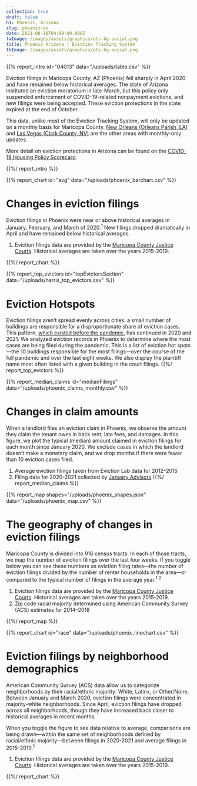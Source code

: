 ```yaml
---
collection: true
draft: false
h1: Phoenix, Arizona
slug: phoenix-az
date: 2021-08-10T04:00:00.000Z
twImage: /images/assets/graphics/ets-bg-social.png
title: Phoenix Arizona | Eviction Tracking System
fbImage: /images/assets/graphics/ets-bg-social.png
---
```


{{% report_intro id="04013" data="/uploads/table.csv" %}}



Eviction filings in Maricopa County, AZ (Phoenix) fell sharply in April 2020 and have remained below historical averages. The state of Arizona instituted an eviction moratorium in late-March, but this policy only suspended enforcement of COVID-19-related nonpayment evictions, and new filings were being accepted. These eviction protections in the state expired at the end of October.

This data, unlike most of the Eviction Tracking System, will only be updated on a monthly basis for Maricopa County. [New Orleans (Orleans Parish, LA) ](https://evictionlab.org/eviction-tracking/new-orleans-la/)and [Las Vegas (Clark County, NV)](https://evictionlab.org/eviction-tracking/las-vegas-nv/) are the other areas with monthly-only updates. 

More detail on eviction protections in Arizona can be found on the [COVID-19 Housing Policy Scorecard](https://evictionlab.org/covid-policy-scorecard/az/).



{{%/ report_intro %}}



{{% report_chart id="avg" data="/uploads/phoenix_barchart.csv" %}}

# Changes in eviction filings

Eviction filings in Phoenix were near or above historical averages in January, February, and March of 2020.<sup>1</sup> New filings dropped dramatically in April and have remained below historical averages. 

1. Eviction filings data are provided by the [Maricopa County Justice Courts](http://justicecourts.maricopa.gov/). Historical averages are taken over the years 2015-2019.

{{%/ report_chart %}}





{{% report_top_evictors id="topEvictorsSection" data="/uploads/harris_top_evictors.csv" %}}
# Eviction Hotspots

Eviction filings aren’t spread evenly across cities: a small number of buildings are responsible for a disproportionate share of eviction cases. This pattern, [which existed before the pandemic](https://evictionlab.org/top-evicting-landlords-drive-us-eviction-crisis/), has continued in 2020 and 2021. We analyzed eviction records in Phoenix to determine where the most cases are being filed during the pandemic. This is a list of eviction hot spots—the 10 buildings responsible for the most filings—over the course of the full pandemic and over the last eight weeks. We also display the plaintiff name most often listed with a given building in the court filings.
{{%/ report_top_evictors %}}


{{% report_median_claims id="medianFilings" data="/uploads/phoenix_claims_monthly.csv" %}}
# Changes in claim amounts

When a landlord files an eviction claim in Phoenix, we observe the amount they claim the tenant owes in back rent, late fees, and damages. In this figure, we plot the typical (median) amount claimed in eviction filings for each month since January 2020. We exclude cases in which the landlord doesn’t make a monetary claim, and we drop months if there were fewer than 10 eviction cases filed.

1. Average eviction filings taken from Eviction Lab data for 2012–2015
2. Filing data for 2020-2021 collected by [January Advisors](https://www.januaryadvisors.com/)
{{%/ report_median_claims %}}


{{% report_map shapes="/uploads/phoenix_shapes.json" data="/uploads/phoenix_map.csv" %}}

# The geography of changes in eviction filings

Maricopa County is divided into 916 census tracts. In each of those tracts, we map the number of eviction filings over the last four weeks. If you toggle below you can see these numbers as eviction filing rates—the number of eviction filings divided by the number of renter households in the area—or compared to the typical number of filings in the average year.<sup>1</sup> <sup>2</sup>

1. Eviction filings data are provided by the [Maricopa County Justice Courts](http://justicecourts.maricopa.gov/). Historical averages are taken over the years 2015-2019. 
2. Zip code racial majority determined using American Community Survey (ACS) estimates for 2014–2018




{{%/ report_map %}}



{{% report_chart id="race" data="/uploads/phoenix_linechart.csv" %}}







# Eviction filings by neighborhood demographics

American Community Survey (ACS) data allow us to categorize neighborhoods by their racial/ethnic majority: White, Latinx, or Other/None. Between January and March 2020, eviction filings were concentrated in majority-white neighborhoods. Since April, eviction filings have dropped across all neighborhoods, though they have increased back closer to historical averages in recent months. 

When you toggle the figure to see data relative to average, comparisons are being drawn—within the same set of neighborhoods defined by racial/ethnic majority—between filings in 2020-2021 and average filings in 2015-2019.<sup>1</sup>

1. Eviction filings data are provided by the [Maricopa County Justice Courts](http://justicecourts.maricopa.gov/). Historical averages are taken over the years 2015-2019.







{{%/ report_chart %}}